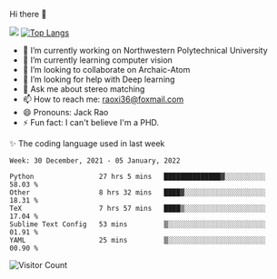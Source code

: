 Hi there 👋

![](https://github-readme-stats.vercel.app/api?username=Raohaocheng)
[![Top Langs](https://github-readme-stats.vercel.app/api/top-langs/?username=Raohaocheng&layout=compact)](https://github.com/anuraghazra/github-readme-stats)

- 🔭 I’m currently working on Northwestern Polytechnical University
- 🌱 I’m currently learning computer vision
- 👯 I’m looking to collaborate on Archaic-Atom
- 🤔 I’m looking for help with Deep learning
- 💬 Ask me about stereo matching
- 📫 How to reach me: raoxi36@foxmail.com
- 😄 Pronouns: Jack Rao
- ⚡ Fun fact: I can't believe I'm a PHD.

✨ The coding language used in last week
<!--START_SECTION:waka-->
```text
Week: 30 December, 2021 - 05 January, 2022

Python                27 hrs 5 mins   ██████████████▓░░░░░░░░░░   58.03 % 
Other                 8 hrs 32 mins   ████▓░░░░░░░░░░░░░░░░░░░░   18.31 % 
TeX                   7 hrs 57 mins   ████▒░░░░░░░░░░░░░░░░░░░░   17.04 % 
Sublime Text Config   53 mins         ▒░░░░░░░░░░░░░░░░░░░░░░░░   01.91 % 
YAML                  25 mins         ▒░░░░░░░░░░░░░░░░░░░░░░░░   00.90 % 
```
<!--END_SECTION:waka-->

![Visitor Count](https://profile-counter.glitch.me/Raohaocheng/count.svg)

